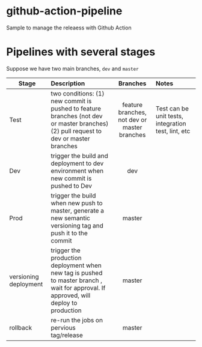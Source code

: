 # github-action-pipeline
Sample to manage the releaess with Github Action

# Pipelines with several stages

Suppose we have two main branches, `dev` and `master`

| Stage   |      Description      |  Branches | Notes |
|----------|:-------------|:-------------:|:-------------|
| Test  | two conditions: (1) new commit is pushed to feature branches (not dev or master branches) (2) pull request to dev or master branches| feature branches, not dev or master branches | Test can be unit tests, integration test, lint, etc |
| Dev |    trigger the build and deployment to dev environment when new commit is pushed to Dev  |  dev  |  |
| Prod |    trigger the build when new push to master, generate a new semantic versioning tag and push it to the commit |  master  |  |
| versioning deployment |    trigger the production deployment when new tag is pushed to master branch , wait for approval. If approved, will deploy to production|  master  |  |
| rollback | re-run the jobs on pervious tag/release |  master  |  |
